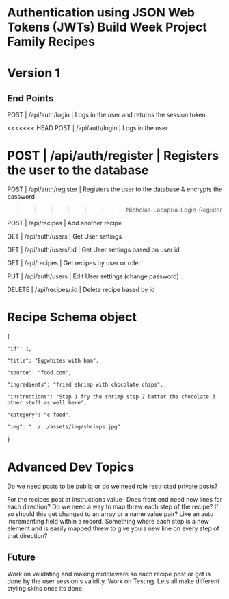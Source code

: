 # Authentication using JSON Web Tokens (JWTs) Build Week Project Family Recipes
# Version 1
## End Points

POST | /api/auth/login | Logs in the user and returns the session token

<<<<<<< HEAD
POST  | /api/auth/login    | Logs in the user


POST  | /api/auth/register | Registers the user to the database
=======
POST | /api/auth/register | Registers the user to the database & encrypts the password
>>>>>>> Nicholas-Lacapria-Login-Register

POST | /api/recipes | Add another recipe

GET | /api/auth/users | Get User settings 

GET | /api/auth/users/:id | Get User settings based on user id 

GET | /api/recipes | Get recipes by user or role

PUT | /api/auth/users | Edit User settings (change password)

DELETE | /api/recipes/:id | Delete recipe based by id

# Recipe Schema object
{

    "id": 1,

    "title": "Eggwhites with ham",

    "source": "food.com",

    "ingredients": "fried shrimp with chocolate chips",

    "instructions": "Step 1 fry the shrimp step 2 batter the chocolate 3 other stuff as well here",

    "category": "c food",

    "img": "../../assets/img/shrimps.jpg"
    
}


# Advanced Dev Topics
Do we need posts to be public or do we need role restricted private posts?

For the recipes post at instructions value- Does front end need new lines for each direction? Do we need a way to map threw each step of the recipe? If so should this get changed to an array or a name value pair? Like an auto incrementing field within a record. Something where each step is a new element and is easily mapped threw to give you a new line on every step of that direction?


## Future
Work on validating and making middleware so each recipe post or get is done by the user session's validity.
Work on Testing. 
Lets all make different styling skins once its done. 

